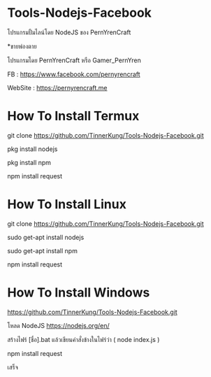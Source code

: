 # Tools-Nodejs-Facebook

  โปรแกรมปั้มไลน์โดย NodeJS ของ PernYrenCraft
  
  *ขายพ่องตาย
  
  โปรแกรมโดย PernYrenCraft หรือ Gamer_PernYren
  
  FB : https://www.facebook.com/pernyrencraft
  
  WebSite : https://pernyrencraft.me
  
# How To Install Termux
 
 git clone https://github.com/TinnerKung/Tools-Nodejs-Facebook.git
 
 pkg install nodejs
 
 pkg install npm
 
 npm install request
 
# How To Install Linux
 
 git clone https://github.com/TinnerKung/Tools-Nodejs-Facebook.git
 
 sudo get-apt install nodejs
 
 sudo get-apt install npm
 
 npm install request

# How To Install Windows
 
 https://github.com/TinnerKung/Tools-Nodejs-Facebook.git
 
โหลด NodeJS https://nodejs.org/en/
 
สร้างไฟร์ [ชื่อ].bat แล้วเขียนคำสั่งข้างในไฟร์ว่า ( node index.js )
 
 npm install request
 
 เสร็จ
